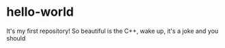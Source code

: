 # hello-world
It's my first repository!
So beautiful is the C++, wake up, it's a joke and you should 
